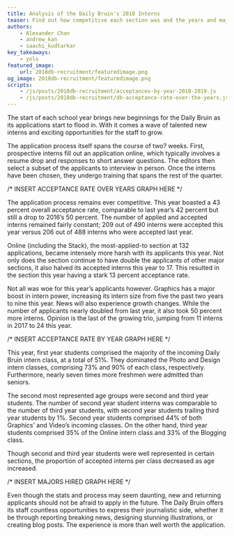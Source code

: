 ```yaml
---
title: Analysis of the Daily Bruin's 2018 Interns
teaser: Find out how competitive each section was and the years and majors of their interns
authors:
    - Alexander Chan
    - andrew_kan
    - saachi_kudtarkar
key_takeaways:
    - yolo
featured_image:
    url: 2018db-recruitment/featuredimage.png
og_image: 2018db-recruitment/featuredimage.png
scripts:
    - /js/posts/2018db-recruitment/acceptances-by-year-2018-2019.js
    - /js/posts/2018db-recruitment/db-acceptance-rate-over-the-years.js
---
```


<p class = "para">
The start of each school year brings new beginnings for the Daily Bruin as its applications start to flood in. With it comes a wave of talented new interns and exciting opportunities for the staff to grow. 
</p>

<p class = "para">
The application process itself spans the course of two? weeks. First, prospective interns fill out an application online, which typically involves a resume drop and responses to short answer questions. The editors then select a subset of the applicants to interview in person. Once the interns have been chosen, they undergo training that spans the rest of the quarter. 
</p>

<div class="acceptance-rate-years-graph"></div>
/* INSERT ACCEPTANCE RATE OVER YEARS GRAPH HERE */

<p class = "para">
The application process remains ever competitive. This year boasted a 43 percent overall acceptance rate, comparable to last year’s 42 percent but still a drop to 2016’s 50 percent. The number of applied and accepted interns remained fairly constant; 209 out of 490 interns were accepted this year versus 206 out of 488 interns who were accepted last year. 
</p>

<p class = "para">
Online (including the Stack), the most-applied-to section at 132 applications, became intensely more harsh with its applicants this year. Not only does the section continue to have double the applicants of other major sections, it also halved its accepted interns this year to 17. This resulted in the section this year having a stark 13 percent acceptance rate. 
</p>

<p class = "para">
Not all was woe for this year’s applicants however. Graphics has a major boost in intern power, increasing its intern size from five the past two years to nine this year. News will also experience growth changes. While the number of applicants nearly doubled from last year, it also took 50 percent more interns. Opinion is the last of the growing trio, jumping from 11 interns in 2017 to 24 this year. 
</p>

<div class="acceptance-rate-by-year-graph"></div>
/* INSERT ACCEPTANCE RATE BY YEAR GRAPH HERE */

<p class = "para">
This year, first year students comprised the majority of the incoming Daily Bruin intern class, at a total of 51%. They dominated the Photo and Design intern classes, comprising 73% and 90% of each class, respectively. Furthermore, nearly seven times more freshmen were admitted than seniors. 
</p>

<p class = "para">
The second most represented age groups were second and third year students. The number of second year student interns was comparable to the number of third year students, with second year students trailing third year students by 1%. Second year students comprised 44% of both Graphics’ and Video’s incoming classes. On the other hand, third year students comprised 35% of the Online intern class and 33% of the Blogging class. 
</p>

<p class = "para">
Though second and third year students were well represented in certain sections, the proportion of accepted interns per class decreased as age increased.  
</p>

<div class="majors-graph"></div> 
/* INSERT MAJORS HIRED GRAPH HERE */

<p class = "para">
Even though the stats and process may seem daunting, new and returning applicants should not be afraid to apply in the future. The Daily Bruin offers its staff countless opportunities to express their journalistic side, whether it be through reporting breaking news, designing stunning illustrations, or creating blog posts. The experience is more than well worth the application. 
</p>
